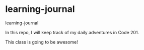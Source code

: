 # learning-journal  
learning-journal  

In this repo, I will keep track of my daily adventures in Code 201.  

This class is going to be awesome!  
